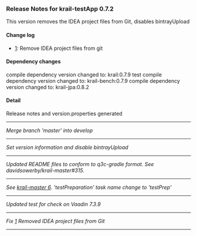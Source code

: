 ### Release Notes for krail-testApp 0.7.2

This version removes the IDEA project files from Git, disables bintrayUpload

#### Change log

-   [1](https://github.com/davidsowerby/krail-testApp/issues/1): Remove IDEA project files from git


#### Dependency changes

   compile dependency version changed to: krail:0.7.9
   test compile dependency version changed to: krail-bench:0.7.9
   compile dependency version changed to: krail-jpa:0.8.2

#### Detail

Release notes and version.properties generated

---
*Merge branch 'master' into develop*


---
*Set version information and disable bintrayUpload*


---
*Updated README files to conform to q3c-gradle format.  See davidsowerby/krail-master#315.*


---
*See [krail-master 6](https://github.com/davidsowerby/krail-master/issues/6).  'testPreparation' task name change to 'testPrep'*


---
*Updated test for check on Vaadin 7.3.9*


---
*Fix [1](https://github.com/davidsowerby/krail-testApp/issues/1) Removed IDEA project files from Git*


---
